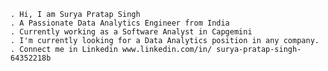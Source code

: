	. Hi, I am Surya Pratap Singh 
	. A Passionate Data Analytics Engineer from India
	. Currently working as a Software Analyst in Capgemini
	. I'm currently looking for a Data Analytics position in any company.  
	. Connect me in Linkedin www.linkedin.com/in/ surya-pratap-singh-64352218b
